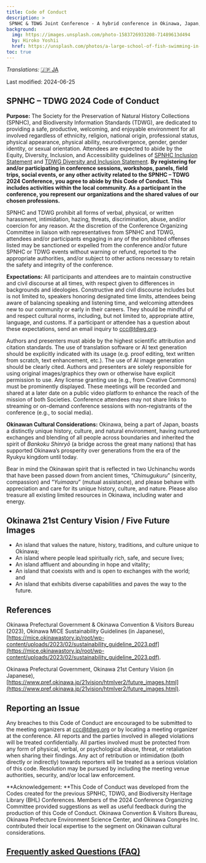 ```yaml
---
title: Code of Conduct
description: >
 SPNHC & TDWG Joint Conference - A hybrid conference in Okinawa, Japan, 2-6 September 2024
background:
  img: https://images.unsplash.com/photo-1583726933208-71489613d494
  by: Hiroko Yoshii
  href: https://unsplash.com/photos/a-large-school-of-fish-swimming-in-the-ocean-vYsOa_s3C6g
toc: true
---
```


_Translations:_ [🇯🇵 JA](./ja/)

Last modified: 2024-06-25

## SPNHC – TDWG 2024 Code of Conduct

**Purpose:** The Society for the Preservation of Natural History Collections (SPNHC), and Biodiversity Information Standards (TDWG), are dedicated to providing a safe, productive, welcoming, and enjoyable environment for all involved regardless of ethnicity, religion, national origin, professional status, physical appearance, physical ability, neurodivergence, gender, gender identity, or sexual orientation. Attendees are expected to abide by the Equity, Diversity, Inclusion, and Accessibility guidelines of [SPNHC Inclusion Statement](https://spnhc.org/spnhc-inclusion-statement/) and [TDWG Diversity and Inclusion Statement](https://www.tdwg.org/about/diversity-inclusion/). **By registering for and/or participating in conference sessions, workshops, panels, field trips, social events, or any other activity related to the SPNHC – TDWG 2024 Conference, you agree to abide by this Code of Conduct. This includes activities within the local community. As a participant in the conference, you represent our organizations and the shared values of our chosen professions.**

SPNHC and TDWG prohibit all forms of verbal, physical, or written harassment, intimidation, hazing, threats, discrimination, abuse, and/or coercion for any reason. At the discretion of the Conference Organizing Committee in liaison with representatives from SPNHC and TDWG, attendees and/or participants engaging in any of the prohibited offenses listed may be sanctioned or expelled from the conference and/or future SPNHC or TDWG events without warning or refund, reported to the appropriate authorities, and/or subject to other actions necessary to retain the safety and integrity of the conference.

**Expectations:** All participants and attendees are to maintain constructive and civil discourse at all times, with respect given to differences in backgrounds and ideologies. Constructive and civil discourse includes but is not limited to, speakers honoring designated time limits, attendees being aware of balancing speaking and listening time, and welcoming attendees new to our community or early in their careers. They should be mindful of and respect cultural norms, including, but not limited to, appropriate attire, language, and customs. If a participant or attendee has a question about these expectations, send an email inquiry to [ccc@tdwg.org](mailto:ccc@tdwg.org). 

Authors and presenters must abide by the highest scientific attribution and citation standards. The use of translation software or AI text generation should be explicitly indicated with its usage (e.g. proof editing, text written from scratch, text enhancement, etc.). The use of AI image generation should be clearly cited. Authors and presenters are solely responsible for using original images/graphics they own or otherwise have explicit permission to use. Any license granting use (e.g., from Creative Commons) must be prominently displayed. These meetings will be recorded and shared at a later date on a public video platform to enhance the reach of the mission of both Societies. Conference attendees may not share links to streaming or on-demand conference sessions with non-registrants of the conference (e.g., to social media).

**Okinawan Cultural Considerations:** Okinawa, being a part of Japan, boasts a distinctly unique history, culture, and natural environment, having nurtured exchanges and blending of all people across boundaries and inherited the spirit of _Bankoku Shinryō_ (a bridge across the great many nations) that has supported Okinawa’s prosperity over generations from the era of the Ryukyu kingdom until today.

Bear in mind the Okinawan spirit that is reflected in two Uchinanchu words that have been passed down from ancient times, “_Chimugukuru_” (sincerity, compassion) and “_Yuimaaru_” (mutual assistance), and please behave with appreciation and care for its unique history, culture, and nature. Please also treasure all existing limited resources in Okinawa, including water and energy.

## Okinawa 21st Century Vision / Five Future Images

* An island that values the nature, history, traditions, and culture unique to Okinawa;
* An island where people lead spiritually rich, safe, and secure lives;
* An island affluent and abounding in hope and vitality;
* An island that coexists with and is open to exchanges with the world; and
* An island that exhibits diverse capabilities and paves the way to the future.

## References

Okinawa Prefectural Government & Okinawa Convention & Visitors Bureau (2023), Okinawa MICE Sustainability Guidelines (in Japanese), [https://mice.okinawastory.jp/root/wp-content/uploads/2023/02/sustainability_guideline_2023.pdf](https://mice.okinawastory.jp/root/wp-content/uploads/2023/02/sustainability_guideline_2023.pdf).

Okinawa Prefectural Government, Okinawa 21st Century Vision (in Japanese), [https://www.pref.okinawa.jp/21vision/htmlver2/future_images.html](https://www.pref.okinawa.jp/21vision/htmlver2/future_images.html).


## Reporting an Issue

Any breaches to this Code of Conduct are encouraged to be submitted to the meeting organizers at [ccc@tdwg.org](mailto:ccc@tdwg.org) or by locating a meeting organizer at the conference. All reports and the parties involved in alleged violations will be treated confidentially. All parties involved must be protected from any form of physical, verbal, or psychological abuse, threat, or retaliation when sharing their findings. Any act of retribution or intimidation (both directly or indirectly) towards reporters will be treated as a serious violation of this code. Resolution may be pursued by including the meeting venue authorities, security, and/or local law enforcement. 

**Acknowledgement:  **This Code of Conduct was developed from the Codes created for the previous SPNHC, TDWG, and Biodiversity Heritage Library (BHL) Conferences. Members of the 2024 Conference Organizing Committee provided suggestions as well as useful feedback during the production of this Code of Conduct. Okinawa Convention & Visitors Bureau, Okinawa Prefecture Environment Science Center, and Okinawa Congrès Inc. contributed their local expertise to the segment on Okinawan cultural considerations.

## [Frequently asked Questions (FAQ)](/conferences/2024/code-of-conduct/faq/)
